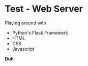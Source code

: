 # Test - Web Server

Playing around with 
  * Python's Flask Framework
  * HTML
  * CSS
  * Javascript  
  
**Duh**